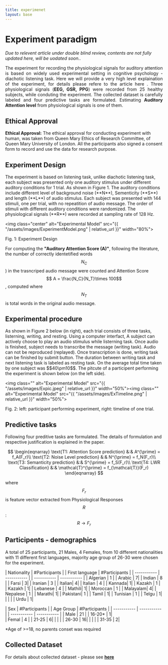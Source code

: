 ```yaml
---
title: experimenet
layout: base
---
```


<div class="section" id="experiment"></div>
  <!--<h1>Under construction...<a class="headerlink" href="#experiment" title="Permalink to this headline">¶</a></h1> -->

# Experiment paradigm
*Due to relevent article under double blind review, contents are not fully updated here, will be uodated soon..*
<div style="text-align: justify">
The experiment for recording the physiological signals for auditory attention is based on widely used experimental setting in cognitive psychology - diachotic listening task. Here we will provide a very high level explaination of the experiment, for details please refere to the article here <a href="https://arxiv.org/pdf/2005.11577.pdf" target="_blank"> <i class="fa fa-file-pdf-o" style="font-size:24px;color:red"></i></a>. Three physiological signals (<strong>EEG, GSR, PPG</strong>) were recorded from 25 healthy subjects, while conduting the experiment. The collected dataset is carefully labeled and four predictive tasks are formulated. Estimating <strong>Auditory Attention level</strong> from physiological signals is one of them.
</div>

## Ethical Approval
<!--<div class="index-paragraph docutils container"> -->
<p><strong>Ethical Approval:</strong> The ethical approval for conducting experiment with human, was taken from Queen Mary Ethics of Research Committee, of Queen Mary University of London. All the participants also signed a consent form to record and use the data for research purpose.
</p>
<!--</div> -->

## Experiment Design
<div style="text-align: justify"></div>
The experiment is based on listening task, unlike diachotic listening task, each subject was presented only one auditory stimulus under different auditory conditions for 1 trial. As shown in Figure 1. The auditory conditions include different level of background noise (**N**), Sementicity (**S**) and length (**L**) of audio stimulus. Each subject was presented with 144 stimuli, one per trial, with no repeatition of audio message. The order of stimuli with different auditory conditions were randomized. The physiological signals (**R**) were recorded at sampling rate of 128 Hz.

<img class="center" alt="Experimental Model" src="{{ "/assets/images/ExperimentModel.png" | relative_url }}" width="80%">
<figcaption>Fig. 1: Experiment Design</figcaption>

For computing the **"Auditory Attention Score (A)"**, following the literature, the number of correctly identetified words $$N_C$$) in the trasncriped audio message were counted and Attention Score $$ A = \frac{N_C}{N_T}\times 100$$, computed where $$N_T$$ is total words in the original audio message.



## Experimental procedure
<div style="text-align: justify"></div>
As shown in Figure 2 below (in right), each trial consists of three tasks, listerning, writing, and resting. Using a computer interfact, A subject can actively choose to play an audio stimulus while listerning task. Once audio is finished, subject needs to transcribe the message (writing task). Audio can not be reproduced (replayed). Once transcription is done, writing task can be finished by submit button. The duration between writing task and next listening task is labeled as resting task. On the average total time taken by one subject was $$40\pm10$$. The pitcute of a participent performing the experiment is shown below (on the left side).

<img class=""  alt="Experimental Model" src="{{ "/assets/images/Expic.jpeg" | relative_url }}" width="50%"><img class="" alt="Experimental Model" src="{{ "/assets/images/ExTimeline.png" | relative_url }}" width="50%">
<figcaption>Fig. 2: left: participant performing experiment, right: timeline of one trial.</figcaption>


## Predictive tasks
Following four preditive tasks are formulated. The details of formulation and respective justification is explained in the paper.

$$
\begin{eqnarray}
\text{T1: Attention Score prediction} &:& A^{\prime} = f_A(F_r)\\
\text{T2: Noise Level prediction} &:& N^{\prime} = f_N(F_r)\\
\text{T3: Semanticity prediction} &:& S^{\prime} = f_S(F_r)\\
\text{T4: LWR Classification} &:& \mathcal{T}^{\prime} = f_{\mathcal{T}}(F_r)
\end{eqnarray}
$$

where $$F_r$$ is feature vector extracted from Physiological Responses $$R$$: $$R \rightarrow F_r$$



## Participents - demographics
A total of 25 participants, 21 Males, 4 Females, from 10 different nationalities with 11 different first languages, majority age group of 26-30 were chosen for the experiment.

| Nationality | #Participants | | First language      | #Participants |
| ----------- | ----------- | | ----------- | ----------- |
| Algerian | 1 | | Arabic | 7|
| Indian   | 8 | | Farsi  | 3|
| Iranian  | 3 | | Italian| 4|
| Italian  | 4 | | Kannada| 1|
| Kazakh   | 1 | | Kazakh | 1|
| Lebanese | 4 | | Mathili| 1|
| Moroccan | 1 | | Malayalam| 4|
| Nepalese | 1 | | Marathi| 1|
| Pakistani| 1 | | Tamil  | 1|
| Tunisian | 1 | | Telgu  | 1|
|          |   | | Urdu   | 1|


| Sex | #Participants | | Age Group      | #Participants |
| ----------- | ----------- | | ----------- | ----------- |
| Male  | 21 | | 16-20* | 1|  
| Femal | 4  | | 21-25  | 6|
|       |    | | 26-30  | 16|
|       |    | | 31-35  | 2|

*Age of >=18, no parents conset was  required

## Collected Dataset
For details about collected dataset - please see [**here**](/dataset)
